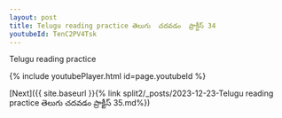 ```yaml
---
layout: post
title: Telugu reading practice తెలుగు  చదవడం  ప్రాక్టీస్ 34
youtubeId: TenC2PV4Tsk
---
```

 
 
Telugu reading practice
 
 
 
 
 


{% include youtubePlayer.html id=page.youtubeId %}
 
[Next]({{ site.baseurl }}{% link  split2/_posts/2023-12-23-Telugu reading practice తెలుగు  చదవడం  ప్రాక్టీస్ 35.md%})
 
